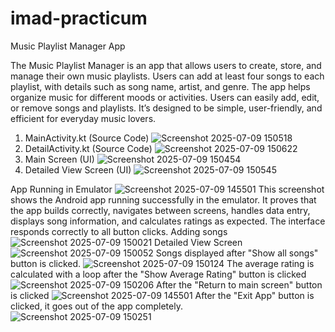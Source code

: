 # imad-practicum
Music Playlist Manager App

The Music Playlist Manager is an app that allows users to create, store, and manage their own music playlists. Users can add at least four songs to each playlist, with details such as song name, artist, and genre. The app helps organize music for different moods or activities. Users can easily add, edit, or remove songs and playlists. It’s designed to be simple, user-friendly, and efficient for everyday music lovers.
1. MainActivity.kt (Source Code) ![Screenshot 2025-07-09 150518](https://github.com/user-attachments/assets/92c2ba3a-6229-414d-b075-36802b188ee5)
2. DetailActivity.kt (Source Code) ![Screenshot 2025-07-09 150622](https://github.com/user-attachments/assets/f877b386-48b6-4347-b967-25d632a771a3)
3. Main Screen (UI) ![Screenshot 2025-07-09 150454](https://github.com/user-attachments/assets/23aa84c9-eefc-4e3d-8d84-f76fc03ed8ed)
4. Detailed View Screen (UI) ![Screenshot 2025-07-09 150545](https://github.com/user-attachments/assets/7680a11f-788d-43df-b236-d216aa786559)

App Running in Emulator ![Screenshot 2025-07-09 145501](https://github.com/user-attachments/assets/465e3d0f-cc77-4e4d-965f-f97cc9587510) This screenshot shows the Android app running successfully in the emulator. It proves that the app builds correctly, navigates between screens, handles data entry, displays song information, and calculates ratings as expected. The interface responds correctly to all button clicks.
Adding songs ![Screenshot 2025-07-09 150021](https://github.com/user-attachments/assets/459c1194-e9cc-4e43-83d1-623f2984684b)
Detailed View Screen ![Screenshot 2025-07-09 150052](https://github.com/user-attachments/assets/52af9cd1-0e4c-4c9e-8964-ac9f891611bd)
Songs displayed after "Show all songs" button is clicked. ![Screenshot 2025-07-09 150124](https://github.com/user-attachments/assets/3264be7f-1c68-482b-8e00-5ee27945ba5a)
The average rating is calculated with a loop after the "Show Average Rating" button is clicked ![Screenshot 2025-07-09 150206](https://github.com/user-attachments/assets/0181acdd-859f-43ca-8fcc-e61be8c74430)
After the "Return to main screen" button is clicked ![Screenshot 2025-07-09 145501](https://github.com/user-attachments/assets/e9400eb3-d826-4abc-bd44-95cf103a109c)
After the "Exit App" button is clicked, it goes out of the app completely. ![Screenshot 2025-07-09 150251](https://github.com/user-attachments/assets/14f55aca-9c0a-4c30-8ab6-cc3a416a72cf)


